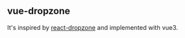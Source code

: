 
## vue-dropzone

It's inspired by [react-dropzone](https://github.com/react-dropzone/react-dropzone) and implemented with vue3.